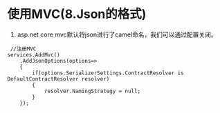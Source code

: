 # 使用MVC(8.Json的格式)

1. asp.net core mvc默认将json进行了camel命名，我们可以通过配置关闭。
```
 //注册MVC
services.AddMvc()
    .AddJsonOptions(options=> 
    {
        if(options.SerializerSettings.ContractResolver is DefaultContractResolver resolver)
        {
            resolver.NamingStrategy = null;
        }
    });
```